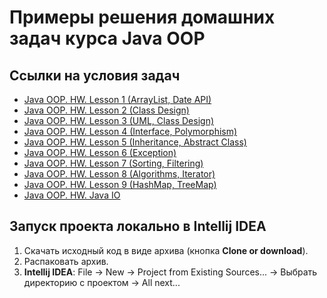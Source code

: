 Примеры решения домашних задач курса Java OOP
===

## Cсылки на условия задач

* [Java OOP. HW. Lesson 1 (ArrayList, Date API)](https://docs.google.com/document/d/1K4F8xG0P-tSWeXYYoIJpoN_rQGLbhMEDNN6zCHCTwcE/edit?usp=sharing)
* [Java OOP. HW. Lesson 2 (Class Design)](https://docs.google.com/document/d/1CvwXQT-358_OvUV-Q4QzBxz-ZWR4tAK2NE_9bXvDSjY/edit?usp=sharing)
* [Java OOP. HW. Lesson 3 (UML, Class Design)](https://docs.google.com/document/d/1ojk-cOiTANz0hwVIXjX6TWrqGdE7zyj6axu2beZujpo/edit?usp=sharing)
* [Java OOP. HW. Lesson 4 (Interface, Polymorphism)](https://docs.google.com/document/d/1sSDXr9nmo5pT9wlPEChU8VSSHXbuI17sxYrbgEZKglo/edit?usp=sharing)
* [Java OOP. HW. Lesson 5 (Inheritance, Abstract Class)](https://docs.google.com/document/d/1tJqGyiF9ctDAtRMTE5UIqB74A3MwsNcgCeo1k98_YdY/edit?usp=sharing)
* [Java OOP. HW. Lesson 6 (Exception)](https://docs.google.com/document/d/1loKrMWxPEC48_SD15Oy_GbjpF6vDdb2ZDOD00cULXO0/edit?usp=sharing)
* [Java OOP. HW. Lesson 7 (Sorting, Filtering)](https://docs.google.com/document/d/1rBncELhFZL1RxO2Te_3FnAP_KE4BrAAAudUd2MJ1rWA/edit?usp=sharing)
* [Java OOP. HW. Lesson 8 (Algorithms, Iterator)](https://docs.google.com/document/d/1TcPIquETu6QTFai8mtAwhldNKvAvZQvkuYN93lvSneA/edit?usp=sharing)
* [Java OOP. HW. Lesson 9 (HashMap, TreeMap)](https://docs.google.com/document/d/1nFx-wZ6n8q-WZQfZvfiktLr5mH3YpbMCDz0e_J6hno8/edit?usp=sharing)
* [Java OOP. HW. Java IO](https://docs.google.com/document/d/1_AsbYupSyk-96aYLccISpB-dFMkIxV15Y2OpaLXPqwA/edit?usp=sharing)

## Запуск проекта локально в Intellij IDEA

1. Скачать исходный код в виде архива (кнопка **Clone or download**).
2. Распаковать архив.
3. **Intellij IDEA**: File -> New -> Project from Existing Sources... -> Выбрать директорию с проектом -> All next...
